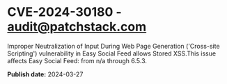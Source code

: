 # CVE-2024-30180 - audit@patchstack.com

Improper Neutralization of Input During Web Page Generation ('Cross-site Scripting') vulnerability in Easy Social Feed allows Stored XSS.This issue affects Easy Social Feed: from n/a through 6.5.3.



**Publish date:** 2024-03-27
